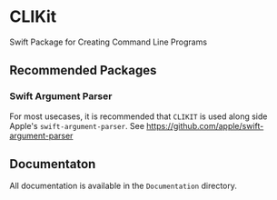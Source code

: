 # CLIKit
Swift Package for Creating Command Line Programs

## Recommended Packages

### Swift Argument Parser
For most usecases, it is recommended that ``CLIKIT`` is used along side Apple's ``swift-argument-parser``.  See https://github.com/apple/swift-argument-parser

## Documentaton

All documentation is available in the ``Documentation`` directory.
